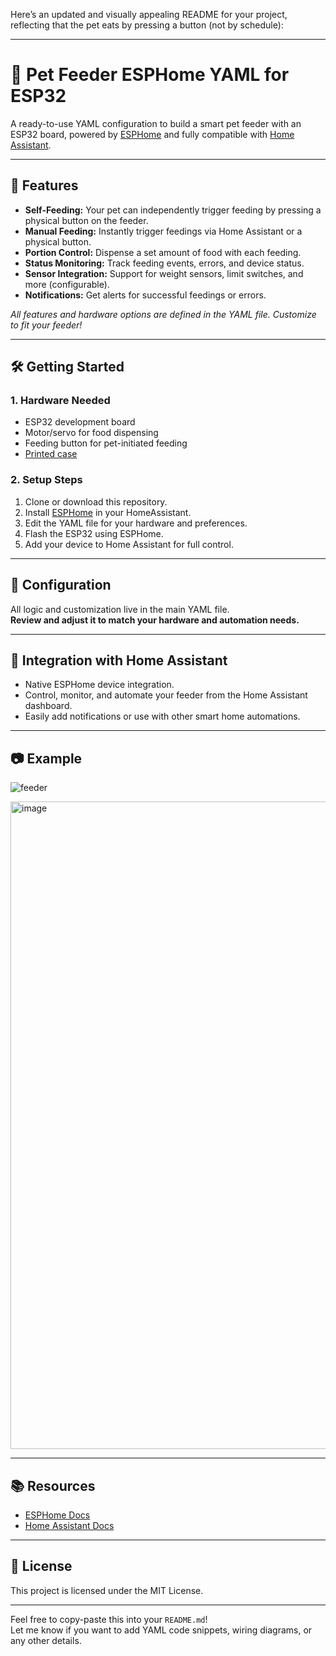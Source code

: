 Here’s an updated and visually appealing README for your project, reflecting that the pet eats by pressing a button (not by schedule):

---

# 🐾 Pet Feeder ESPHome YAML for ESP32

A ready-to-use YAML configuration to build a smart pet feeder with an ESP32 board, powered by [ESPHome](https://esphome.io/) and fully compatible with [Home Assistant](https://www.home-assistant.io/).

---

## 🚀 Features

- **Self-Feeding:** Your pet can independently trigger feeding by pressing a physical button on the feeder.
- **Manual Feeding:** Instantly trigger feedings via Home Assistant or a physical button.
- **Portion Control:** Dispense a set amount of food with each feeding.
- **Status Monitoring:** Track feeding events, errors, and device status.
- **Sensor Integration:** Support for weight sensors, limit switches, and more (configurable).
- **Notifications:** Get alerts for successful feedings or errors.

_All features and hardware options are defined in the YAML file. Customize to fit your feeder!_

---

## 🛠️ Getting Started

### 1. **Hardware Needed**
- ESP32 development board
- Motor/servo for food dispensing
- Feeding button for pet-initiated feeding
- [Printed case](https://www.printables.com/model/872397-pet-feeder)

### 2. **Setup Steps**
1. Clone or download this repository.
2. Install [ESPHome](https://esphome.io/) in your HomeAssistant.
3. Edit the YAML file for your hardware and preferences.
4. Flash the ESP32 using ESPHome.
5. Add your device to Home Assistant for full control.

---

## 📄 Configuration

All logic and customization live in the main YAML file.  
**Review and adjust it to match your hardware and automation needs.**

---

## 🤝 Integration with Home Assistant

- Native ESPHome device integration.
- Control, monitor, and automate your feeder from the Home Assistant dashboard.
- Easily add notifications or use with other smart home automations.

---

## 📷 Example
![feeder](https://github.com/user-attachments/assets/b7a7f3d0-c273-4a74-bec3-d9de756c9fb9)

<img width="2416" height="1036" alt="image" src="https://github.com/user-attachments/assets/dcccd240-9042-4991-b540-ac1b83e3f1d3" />


---

## 📚 Resources

- [ESPHome Docs](https://esphome.io/)
- [Home Assistant Docs](https://www.home-assistant.io/integrations/esphome/)

---

## 📝 License

This project is licensed under the MIT License.

---

Feel free to copy-paste this into your `README.md`!  
Let me know if you want to add YAML code snippets, wiring diagrams, or any other details.
